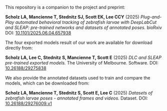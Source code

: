 This repository is a companion to the project and preprint:

**Scholz LA, Mancienne T, Stednitz SJ, Scott EK, Lee CCY** (2025) *Plug-and-Play automated behavioral tracking of zebrafish larvae with DeepLabCut and SLEAP: pre-trained networks and datasets of annotated poses.* bioRxiv DOI: [10.1101/2025.06.04.657938](https://doi.org/10.1101/2025.06.04.657938) 

The four exported models result of our work are available for download directly from: 

**Scholz LA, Lee C, Stednitz S, Mancienne T, Scott E** (2025) *DLC and SLEAP pre-trained exported models.* The University of Melbourne. Software. DOI: [10.26188/29275838](https://doi.org/10.26188/29275838) 

We also provide the annotated datasets used to train and compare the models, which can be downloaded from: 

**Scholz LA, Mancienne T, Stednitz S, Scott E, Lee C** (2025) *Datasets of zebrafish larvae poses - annotated frames and videos.* Dataset. DOI: [10.26188/29276009.v1](https://doi.org/10.26188/29276009.v1) 

